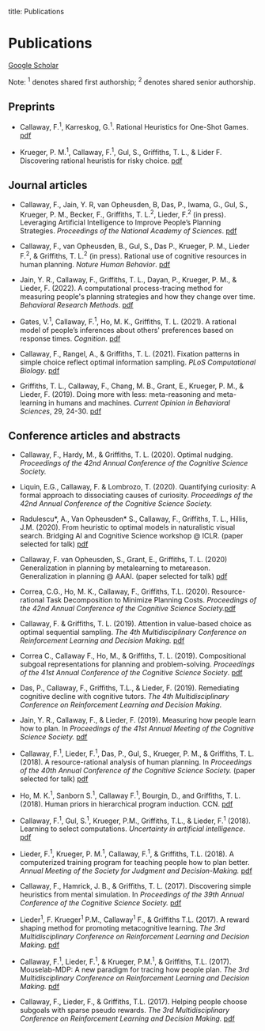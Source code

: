 title: Publications

# Publications

[Google Scholar](https://scholar.google.com/citations?user=oX7L_mMAAAAJ&hl=en&oi=ao)

Note: <sup>1</sup> denotes shared first authorship; <sup>2</sup> denotes shared senior authorship.

## Preprints

- Callaway, F.<sup>1</sup>, Karreskog, G.<sup>1</sup>. Rational Heuristics for One-Shot Games. [pdf](https://gustavkarreskog.com/files/jmp_karreskog.pdf)

- Krueger, P. M.<sup>1</sup>, Callaway, F.<sup>1</sup>, Gul, S., Griffiths, T. L., & Lider F. Discovering rational heuristis for risky choice. [pdf](https://psyarxiv.com/mg7dn)

## Journal articles

- Callaway, F., Jain, Y. R, van Opheusden, B, Das, P., Iwama, G., Gul, S., Krueger, P. M., Becker, F., Griffiths, T. L.<sup>2</sup>, Lieder, F.<sup>2</sup> (in press). Leveraging Artificial Intelligence to Improve People’s Planning Strategies. _Proceedings of the National Academy of Sciences_. [pdf]({static}/pdfs/ai-improving-planning.pdf)

- Callaway, F., van Opheusden, B., Gul, S., Das P., Krueger, P. M., Lieder F.<sup>2</sup>, & Griffiths, T. L.<sup>2</sup> (in press). Rational use of cognitive resources in human planning. _Nature Human Behavior_. [pdf](https://psyarxiv.com/byaqd)

- Jain, Y. R., Callaway, F., Griffiths, T. L., Dayan, P., Krueger, P. M., & Lieder, F. (2022). A computational process-tracing method for measuring people's planning strategies and how they change over time.  _Behavioral Research Methods_. [pdf](https://is.mpg.de/uploads_file/attachment/attachment/675/Revised_Manuscript.pdf)

- Gates, V.<sup>1</sup>, Callaway, F.<sup>1</sup>, Ho, M. K., Griffiths, T. L. (2021). A rational model of people’s inferences about others' preferences based on response times.  _Cognition_. [pdf](https://cocosci.princeton.edu/papers/gatesrational2021.pdf)

- Callaway, F., Rangel, A., & Griffiths, T. L. (2021). Fixation patterns in simple choice reflect optimal information sampling. _PLoS Computational Biology_. [pdf](https://journals.plos.org/ploscompbiol/article?id=10.1371/journal.pcbi.1008863)

- Griffiths, T. L., Callaway, F., Chang, M. B., Grant, E., Krueger, P. M., & Lieder, F. (2019). Doing more with less: meta-reasoning and meta-learning in humans and machines. _Current Opinion in Behavioral Sciences_, 29, 24-30. [pdf](https://cocosci.princeton.edu/papers/doing-more-with-less.pdf)

## Conference articles and abstracts

- Callaway, F., Hardy, M., & Griffiths, T. L. (2020). Optimal nudging. _Proceedings of the 42nd Annual Conference of the Cognitive Science Society._

- Liquin, E.G., Callaway, F. & Lombrozo, T. (2020). Quantifying curiosity: A formal approach to dissociating causes of curiosity. _Proceedings of the 42nd Annual Conference of the Cognitive Science Society._

- Radulescu*, A., Van Opheusden* S., Callaway, F., Griffiths, T. L., Hillis, J.M. (2020). From heuristic to optimal models in naturalistic visual search. Bridging AI and Cognitive Science workshop @ ICLR. (paper selected for talk) [pdf](https://baicsworkshop.github.io/pdf/BAICS_33.pdf)

- Callaway, F. van Opheusden, S., Grant, E., Griffiths, T. L. (2020) Generalization in planning by metalearning to metareason. Generalization in planning @ AAAI. (paper selected for talk) [pdf](https://fredcallaway.com/pdfs/AAAI_19_Planning_workshop.pdf)

- Correa, C.G., Ho, M. K., Callaway, F., Griffiths, T.L. (2020). Resource-rational Task Decomposition to Minimize Planning Costs. _Proceedings of the 42nd Annual Conference of the Cognitive Science Society._[pdf](https://arxiv.org/abs/2007.13862)

- Callaway, F. & Griffiths, T. L. (2019). Attention in value-based choice as optimal sequential sampling. _The 4th Multidisciplinary Conference on Reinforcement Learning and Decision Making._ [pdf](https://psyarxiv.com/57v6k)

- Correa C., Callaway F., Ho, M., & Griffiths, T. L. (2019). Compositional subgoal representations for planning and problem-solving. _Proceedings of the 41st Annual Conference of the Cognitive Science Society_. [pdf](http://cocosci.princeton.edu/falk/KogWis_Discovering_Heuristics.pdf)

- Das, P., Callaway, F., Griffiths, T.L., & Lieder, F. (2019). Remediating cognitive decline with cognitive tutors. _The 4th Multidisciplinary Conference on Reinforcement Learning and Decision Making._ 

- Jain, Y. R., Callaway, F., & Lieder, F. (2019). Measuring how people learn how to plan. In _Proceedings of the 41st Annual Meeting of the Cognitive Science Society._ [pdf](https://www.researchgate.net/profile/Falk_Lieder/publication/332407565_Measuring_how_people_learn_how_to_plan/links/5cb2e60992851c8d22e9b5f5/Measuring-how-people-learn-how-to-plan.pdf)

- Callaway, F.<sup>1</sup>, Lieder, F.<sup>1</sup>, Das, P., Gul, S., Krueger, P. M., & Griffiths, T. L. (2018). A resource-rational analysis of human planning. In _Proceedings of the 40th Annual Conference of the Cognitive Science Society._ (paper selected for talk) [pdf](http://cocosci.princeton.edu/papers/Callaway_CogSci_2018.pdf)

- Ho, M. K.<sup>1</sup>, Sanborn S.<sup>1</sup>, Callaway F.<sup>1</sup>, Bourgin, D., and Griffiths, T. L. (2018). Human priors in hierarchical program induction. CCN. [pdf](https://ccneuro.org/2018/proceedings/1265.pdf)

- Callaway, F.<sup>1</sup>, Gul, S.<sup>1</sup>, Krueger, P.M., Griffiths, T.L., & Lieder, F.<sup>1</sup> (2018). Learning to select computations. _Uncertainty in artificial intelligence_. [pdf](https://arxiv.org/abs/1711.06892)

- Lieder, F.<sup>1</sup>, Krueger, P. M.<sup>1</sup>, Callaway, F.<sup>1</sup>, & Griffiths, T.L. (2018). A computerized training program for teaching people how to plan better. _Annual Meeting of the Society for Judgment and Decision-Making._ [pdf](https://osf.io/preprints/psyarxiv/uj8ys/)

- Callaway, F., Hamrick, J. B., & Griffiths, T. L. (2017). Discovering simple heuristics from mental simulation. In _Proceedings of the 39th Annual Conference of the Cognitive Science Society._ [pdf](https://osf.io/wrqtp/)

- Lieder<sup>1</sup>, F. Krueger<sup>1</sup> P.M., Callaway<sup>1</sup> F., & Griffiths T.L. (2017). A reward shaping method for promoting metacognitive learning. _The 3rd Multidisciplinary Conference on Reinforcement Learning and Decision Making._ [pdf](https://osf.io/preprints/psyarxiv/qj346/)

- Callaway, F.<sup>1</sup>, Lieder, F.<sup>1</sup>, & Krueger, P.M.<sup>1</sup>, & Griffiths, T.L. (2017). Mouselab-MDP: A new paradigm for tracing how people plan. _The 3rd Multidisciplinary Conference on Reinforcement Learning and Decision Making._ [pdf](https://osf.io/7wcya)

- Callaway, F., Lieder, F., & Griffiths, T.L. (2017). Helping people choose subgoals with sparse pseudo rewards. _The 3rd Multidisciplinary Conference on Reinforcement Learning and Decision Making._ [pdf](https://osf.io/8rz37)

<!-- ## Workshop papers and abstracts

Lieder, F.<sup>1</sup>, Callaway, F.<sup>1</sup>, Gul, S.<sup>1</sup>, Krueger, P.M., & Griffiths, T.L. (2017). Learning to select computations. NIPS workshop on Cognitively Informed AI. [pdf](https://arxiv.org/abs/1711.06892) -->